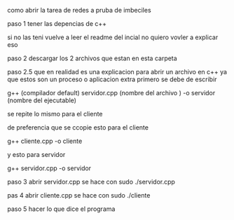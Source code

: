 como abrir la tarea de redes a pruba de imbeciles

paso 1 tener las depencias de c++

si no las teni vuelve a leer el readme del incial no quiero vovler a explicar eso

paso 2 descargar los 2 archivos que estan en esta carpeta 

paso 2.5 que en realidad es una explicacion para abrir un archivo en c++
ya que estos son un proceso o aplicacion extra 
primero se debe de escribir

g++ (compilador default) servidor.cpp (nombre del archivo ) -o servidor (nombre del ejecutable)

se repite lo mismo para el cliente


de preferencia que se ccopie esto para el cliente

 g++ cliente.cpp -o cliente

 y esto para servidor

 g++ servidor.cpp -o servidor

paso 3 abrir servidor.cpp se hace con sudo ./servidor.cpp

pas 4 abrir cliente.cpp se hace con sudo ./cliente

paso 5 hacer lo que dice el programa
